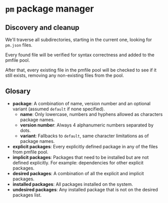 # `pm` package manager

## Discovery and cleanup

We'll traverse all subdirectories, starting in the current one, looking for
`pm.json` files.

Every found file will be verified for syntax correctness and added to the
pmfile pool.

After that, every existing file in the pmfile pool will be checked to see if
it still exists, removing any non-existing files from the pool.

## Glosary

- **package**: A combination of name, version number and an optional variant
(assumed `default` if none specified).
  - **name**: Only lowercase, numbers and hyphens allowed as characters package names.
  - **version number**: Always 4 alphanumeric numbers separated by dots.
  - **variant**: Fallbacks to `default`, same character limitations as of package names.
- **explicit packages**: Every explicitly defined package in any of the files
from pmfile pool.
- **implicit packages**: Packages that need to be installed but are not defined
explicitly. For example: dependencies for other explicit packages.
- **desired packages**: A combination of all the explicit and implicit packages.
- **installed packages**: All packages installed on the system.
- **undesired packages**: Any installed package that is not on the desired packages list.
